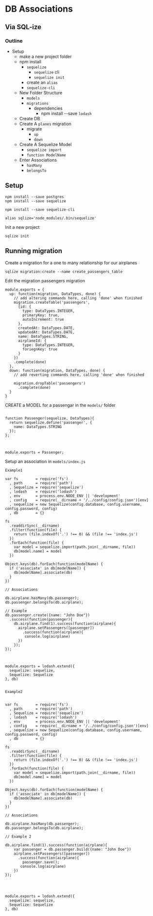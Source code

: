 # DB Associations
## Via SQL-ize

### Outline

* Setup
  * make a new project folder
  * npm install
    * `sequelize`
      * `sequelize` cli
      * `sequelize init`
    * create an `alias`
    * `sequelize-cli`
  * New Folder Structure
    * `models`
    * `migrations`
      * dependencies
        * npm install --save `lodash`
  * Create DB
  * Create A `planes` migration
    * migrate
      * `up`
      * `down`
  * Create A Sequelize Model
    * `sequelize import`
    * `function ModelName`
  * Enter Associations
    * `hasMany`
    * `belongsTo`

## Setup

```
npm install --save postgres
npm install --save sequelize

npm install --save sequelize-cli

alias sqlize='node_modules/.bin/sequelize'
```

Init a new project

```
sqlize init
```


## Running migration

Create a migration for a one to many relationship for our airplanes

```
sqlize migration:create --name create_passengers_table

```

Edit the migration passengers migration

```
module.exports = {
  up: function(migration, DataTypes, done) {
    // add altering commands here, calling 'done' when finished
    migration.createTable('passengers',
      {id: {
        type: DataTypes.INTEGER,
        primaryKey: true,
        autoIncrement: true
      },
      createdAt: DataTypes.DATE,
      updatedAt: DataTypes.DATE,
      name: DataTypes.STRING,
      airplaneId: {
        type: DataTypes.INTEGER,
        foriegnKey: true
      }
    })
    .complete(done)    
  },
  down: function(migration, DataTypes, done) {
    // add reverting commands here, calling 'done' when finished
    
    migration.dropTable('passengers')
      .complete(done)
  }
}

```

CREATE a MODEL for a passengar in the `models/` folder


```

function Passenger(sequelize, DataTypes){
  return sequelize.define('passenger', {
    name: DataTypes.STRING
  });
};



module.exports = Passenger;

```

Setup an association in `models/index.js`


`Example1`

```
var fs        = require('fs')
  , path      = require('path')
  , Sequelize = require('sequelize')
  , lodash    = require('lodash')
  , env       = process.env.NODE_ENV || 'development'
  , config    = require(__dirname + '/../config/config.json')[env]
  , sequelize = new Sequelize(config.database, config.username, config.password, config)
  , db        = {}

fs
  .readdirSync(__dirname)
  .filter(function(file) {
    return (file.indexOf('.') !== 0) && (file !== 'index.js')
  })
  .forEach(function(file) {
    var model = sequelize.import(path.join(__dirname, file))
    db[model.name] = model
  })

Object.keys(db).forEach(function(modelName) {
  if ('associate' in db[modelName]) {
    db[modelName].associate(db)
  }
})

// Associations

db.airplane.hasMany(db.passenger);
db.passenger.belongsTo(db.airplane);

// Example
db.passenger.create({name: "John Doe"})
  .success(function(passenger){
    db.airplane.find(1).success(function(airplane){
      airplane.setPassengers([passenger])
        .success(function(airplane){
         console.log(airplane)
      })
    });
});



module.exports = lodash.extend({
  sequelize: sequelize,
  Sequelize: Sequelize
}, db)


```



`Example2`

```

var fs        = require('fs')
  , path      = require('path')
  , Sequelize = require('sequelize')
  , lodash    = require('lodash')
  , env       = process.env.NODE_ENV || 'development'
  , config    = require(__dirname + '/../config/config.json')[env]
  , sequelize = new Sequelize(config.database, config.username, config.password, config)
  , db        = {}

fs
  .readdirSync(__dirname)
  .filter(function(file) {
    return (file.indexOf('.') !== 0) && (file !== 'index.js')
  })
  .forEach(function(file) {
    var model = sequelize.import(path.join(__dirname, file))
    db[model.name] = model
  })

Object.keys(db).forEach(function(modelName) {
  if ('associate' in db[modelName]) {
    db[modelName].associate(db)
  }
})

// Associations

db.airplane.hasMany(db.passenger);
db.passenger.belongsTo(db.airplane);

// Example 2

db.airplane.find(1).success(function(airplane){
    var passenger = db.passenger.build({name: "John Doe"})
    airplane.setPassengers([passenger])
      .success(function(airplane){
        passenger.save();
       console.log(airplane)
    })
});




module.exports = lodash.extend({
  sequelize: sequelize,
  Sequelize: Sequelize
}, db)

```



